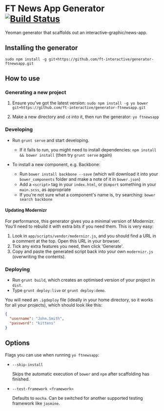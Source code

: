 # FT News App Generator [![Build Status](https://secure.travis-ci.org/ft-interactive/generator-ftnewsapp.png?branch=master)](http://travis-ci.org/ft-interactive/generator-ftnewsapp)

Yeoman generator that scaffolds out an interactive-graphic/news-app.

## Installing the generator

    sudo npm install -g git+https://github.com/ft-interactive/generator-ftnewsapp.git

## How to use

### Generating a new project

1. Ensure you've got the latest version: `sudo npm install -g yo bower git+https://github.com/ft-interactive/generator-ftnewsapp.git`

2. Make a new directory and `cd` into it, then run the generator: `yo ftnewsapp`


### Developing

- Run `grunt serve` and start developing.
  - If it fails to run, you might need to install dependencies: `npm install && bower install` (then try `grunt serve` again)

- To install a new component, e.g. Backbone:
  - Run `bower install backbone --save` (which will download it into your `bower_components` folder and make a note of it in `bower.json`)
  - Add a `<script>` tag in your `index.html`, or `@import` something in your `main.scss`, as appropriate
  - If you're not sure what a component's name is, try searching: `bower search backbone`

#### Updating Modernizr

For performance, this generator gives you a minimal version of Modernizr. You'll need to rebuild it with extra bits if you need them. This is very easy:

1. Look in `app/scripts/vendor/modernizr.js`, and you should find a URL in a comment at the top. Open this URL in your browser.
2. Tick any extra features you need, then click 'Generate'.
3. Copy and paste the generated script back into your own `modernizr.js` (overwriting the contents).


### Deploying

* Run `grunt build`, which creates an optimised version of your project in `dist`.
* Type `grunt deploy:live` or `grunt deploy:demo`.

You will need an `.igdeploy` file (ideally in your home directory, so it works for all your projects), which should look like this:

```json
{
  "username": "John.Smith",
  "password": "kittens"
}
```


## Options

Flags you can use when running `yo ftnewsapp`:

* `--skip-install`

  Skips the automatic execution of `bower` and `npm` after scaffolding has finished.

* `--test-framework <framework>`

  Defaults to `mocha`. Can be switched for another supported testing framework like `jasmine`.
